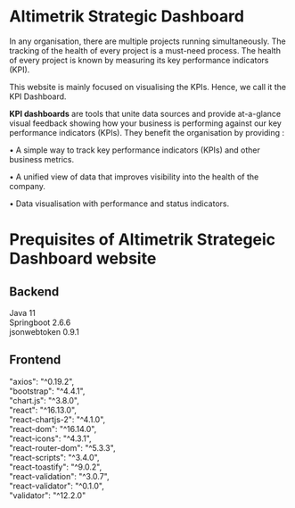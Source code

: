 # Altimetrik Strategic Dashboard
In any organisation, there are multiple projects running simultaneously. The tracking of the health of every project is a must-need process. The health of every project is known by measuring its key performance indicators (KPI). <br>

This website is mainly focused on visualising the KPIs. Hence, we call it the KPI Dashboard.<br>

**KPI dashboards** are tools that unite data sources and provide at-a-glance visual feedback showing how your business is performing against our key performance indicators (KPIs). They benefit the organisation by providing :<br>

• A simple way to track key performance indicators (KPIs) and other business metrics.<br>

• A unified view of data that improves visibility into the health of the company.<br>

• Data visualisation with performance and status indicators.<br>




# Prequisites of Altimetrik Strategeic Dashboard website
## Backend
Java 11 <br>
Springboot 2.6.6 <br>
jsonwebtoken 0.9.1 <br>
## Frontend 
 "axios": "^0.19.2", <br>
 "bootstrap": "^4.4.1",<br>
 "chart.js": "^3.8.0",<br>
 "react": "^16.13.0",<br>
 "react-chartjs-2": "^4.1.0",<br>
 "react-dom": "^16.14.0",<br>
 "react-icons": "^4.3.1",<br>
 "react-router-dom": "^5.3.3",<br>
 "react-scripts": "^3.4.0",<br>
 "react-toastify": "^9.0.2",<br>
 "react-validation": "^3.0.7",<br>
 "react-validator": "^0.1.0",<br>
 "validator": "^12.2.0"<br>

